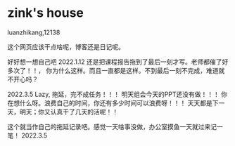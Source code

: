 # zink's house
luanzhikang,12138

这个网页应该干点啥呢，博客还是日记呢。

好好想一想自己吧
2022.1.12
还是把课程报告拖到了最后一刻才写。老师都催了好多次了！！， 你为什么这样。而且一直都是这样。不到最后一刻不完成，难道就不开心吗？

2022.3.5
Lazy, 拖延，完不成任务！！！ 明天组会今天的PPT还没有做！！！ 你在想什么呀。浪费自己的时间，你还有多少时间可以浪费呀！！！
天天都是下一天，明天；你又认真干了几天的活呢！！


这个就当作自己的拖延记录吧。感觉一天啥事没做，办公室摸鱼一天就过来记一笔！
2022.3.5
